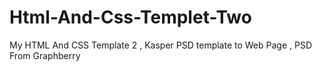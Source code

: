 # Html-And-Css-Templet-Two
My HTML And CSS Template 2 , Kasper PSD template to Web Page , PSD From Graphberry
